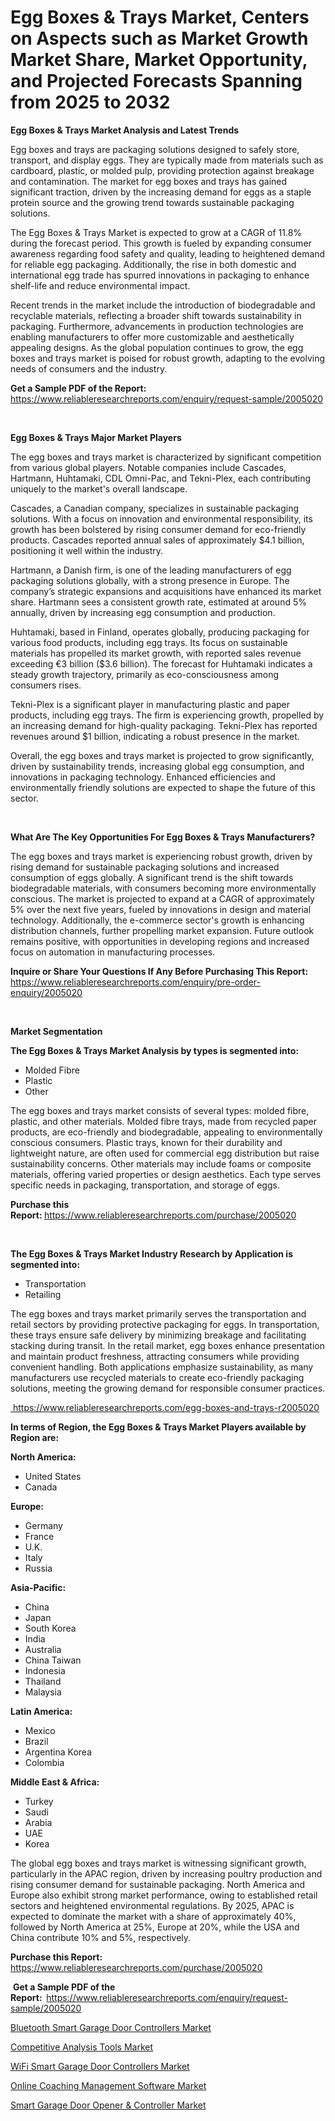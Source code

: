 <p><h1>Egg Boxes & Trays Market, Centers on Aspects such as Market Growth Market Share, Market Opportunity, and Projected Forecasts Spanning from 2025 to 2032</h1></p><p><strong>Egg Boxes & Trays Market Analysis and Latest Trends</strong></p>
<p><p>Egg boxes and trays are packaging solutions designed to safely store, transport, and display eggs. They are typically made from materials such as cardboard, plastic, or molded pulp, providing protection against breakage and contamination. The market for egg boxes and trays has gained significant traction, driven by the increasing demand for eggs as a staple protein source and the growing trend towards sustainable packaging solutions.</p><p>The Egg Boxes & Trays Market is expected to grow at a CAGR of 11.8% during the forecast period. This growth is fueled by expanding consumer awareness regarding food safety and quality, leading to heightened demand for reliable egg packaging. Additionally, the rise in both domestic and international egg trade has spurred innovations in packaging to enhance shelf-life and reduce environmental impact.</p><p>Recent trends in the market include the introduction of biodegradable and recyclable materials, reflecting a broader shift towards sustainability in packaging. Furthermore, advancements in production technologies are enabling manufacturers to offer more customizable and aesthetically appealing designs. As the global population continues to grow, the egg boxes and trays market is poised for robust growth, adapting to the evolving needs of consumers and the industry.</p></p>
<p><strong>Get a Sample PDF of the Report:&nbsp;</strong> <a href="https://www.reliableresearchreports.com/enquiry/request-sample/2005020?utm_campaign=36&utm_medium=2&utm_source=Github&utm_content=ia&utm_term=15012025&utm_id=egg-boxes-trays">https://www.reliableresearchreports.com/enquiry/request-sample/2005020</a></p>
<p>&nbsp;</p>
<p><strong>Egg Boxes & Trays Major Market Players</strong></p>
<p><p>The egg boxes and trays market is characterized by significant competition from various global players. Notable companies include Cascades, Hartmann, Huhtamaki, CDL Omni-Pac, and Tekni-Plex, each contributing uniquely to the market's overall landscape.</p><p>Cascades, a Canadian company, specializes in sustainable packaging solutions. With a focus on innovation and environmental responsibility, its growth has been bolstered by rising consumer demand for eco-friendly products. Cascades reported annual sales of approximately $4.1 billion, positioning it well within the industry.</p><p>Hartmann, a Danish firm, is one of the leading manufacturers of egg packaging solutions globally, with a strong presence in Europe. The company’s strategic expansions and acquisitions have enhanced its market share. Hartmann sees a consistent growth rate, estimated at around 5% annually, driven by increasing egg consumption and production.</p><p>Huhtamaki, based in Finland, operates globally, producing packaging for various food products, including egg trays. Its focus on sustainable materials has propelled its market growth, with reported sales revenue exceeding €3 billion ($3.6 billion). The forecast for Huhtamaki indicates a steady growth trajectory, primarily as eco-consciousness among consumers rises.</p><p>Tekni-Plex is a significant player in manufacturing plastic and paper products, including egg trays. The firm is experiencing growth, propelled by an increasing demand for high-quality packaging. Tekni-Plex has reported revenues around $1 billion, indicating a robust presence in the market.</p><p>Overall, the egg boxes and trays market is projected to grow significantly, driven by sustainability trends, increasing global egg consumption, and innovations in packaging technology. Enhanced efficiencies and environmentally friendly solutions are expected to shape the future of this sector.</p></p>
<p>&nbsp;</p>
<p><strong>What Are The Key Opportunities For Egg Boxes & Trays Manufacturers?</strong></p>
<p><p>The egg boxes and trays market is experiencing robust growth, driven by rising demand for sustainable packaging solutions and increased consumption of eggs globally. A significant trend is the shift towards biodegradable materials, with consumers becoming more environmentally conscious. The market is projected to expand at a CAGR of approximately 5% over the next five years, fueled by innovations in design and material technology. Additionally, the e-commerce sector's growth is enhancing distribution channels, further propelling market expansion. Future outlook remains positive, with opportunities in developing regions and increased focus on automation in manufacturing processes.</p></p>
<p><strong>Inquire or Share Your Questions If Any Before Purchasing This Report:</strong> <a href="https://www.reliableresearchreports.com/enquiry/pre-order-enquiry/2005020?utm_campaign=36&utm_medium=2&utm_source=Github&utm_content=ia&utm_term=15012025&utm_id=egg-boxes-trays">https://www.reliableresearchreports.com/enquiry/pre-order-enquiry/2005020</a></p>
<p>&nbsp;</p>
<p><strong>Market Segmentation</strong></p>
<p><strong>The Egg Boxes & Trays Market Analysis by types is segmented into:</strong></p>
<p><ul><li>Molded Fibre</li><li>Plastic</li><li>Other</li></ul></p>
<p><p>The egg boxes and trays market consists of several types: molded fibre, plastic, and other materials. Molded fibre trays, made from recycled paper products, are eco-friendly and biodegradable, appealing to environmentally conscious consumers. Plastic trays, known for their durability and lightweight nature, are often used for commercial egg distribution but raise sustainability concerns. Other materials may include foams or composite materials, offering varied properties or design aesthetics. Each type serves specific needs in packaging, transportation, and storage of eggs.</p></p>
<p><strong>Purchase this Report:&nbsp;</strong><a href="https://www.reliableresearchreports.com/purchase/2005020?utm_campaign=36&utm_medium=2&utm_source=Github&utm_content=ia&utm_term=15012025&utm_id=egg-boxes-trays">https://www.reliableresearchreports.com/purchase/2005020</a></p>
<p>&nbsp;</p>
<p><strong>The Egg Boxes & Trays Market Industry Research by Application is segmented into:</strong></p>
<p><ul><li>Transportation</li><li>Retailing</li></ul></p>
<p><p>The egg boxes and trays market primarily serves the transportation and retail sectors by providing protective packaging for eggs. In transportation, these trays ensure safe delivery by minimizing breakage and facilitating stacking during transit. In the retail market, egg boxes enhance presentation and maintain product freshness, attracting consumers while providing convenient handling. Both applications emphasize sustainability, as many manufacturers use recycled materials to create eco-friendly packaging solutions, meeting the growing demand for responsible consumer practices.</p></p>
<p><a href="https://www.reliableresearchreports.com/egg-boxes-and-trays-r2005020?utm_campaign=36&utm_medium=2&utm_source=Github&utm_content=ia&utm_term=15012025&utm_id=egg-boxes-trays">&nbsp;https://www.reliableresearchreports.com/egg-boxes-and-trays-r2005020</a></p>
<p><strong>In terms of Region, the Egg Boxes & Trays Market Players available by Region are:</strong></p>
<p>
    <p> <strong> North America: </strong>
        <ul>
            <li>United States</li>
            <li>Canada</li>
        </ul>
        </p> 
    <p> <strong> Europe: </strong>
        <ul>
            <li>Germany</li>
            <li>France</li>
            <li>U.K.</li>
            <li>Italy</li>
            <li>Russia</li>
        </ul>
        </p> 
    <p> <strong> Asia-Pacific: </strong>
        <ul>
            <li>China</li>
            <li>Japan</li>
            <li>South Korea</li>
            <li>India</li>
            <li>Australia</li>
            <li>China Taiwan</li>
            <li>Indonesia</li>
            <li>Thailand</li>
            <li>Malaysia</li>
        </ul>
        </p> 
    <p> <strong> Latin America: </strong>
        <ul>
            <li>Mexico</li>
            <li>Brazil</li>
            <li>Argentina Korea</li>
            <li>Colombia</li>
        </ul>
        </p> 
    <p> <strong> Middle East & Africa: </strong>
        <ul>
            <li>Turkey</li>
            <li>Saudi</li>
            <li>Arabia</li>
            <li>UAE</li>
            <li>Korea</li>
        </ul>
    </p>
    </p>
<p><p>The global egg boxes and trays market is witnessing significant growth, particularly in the APAC region, driven by increasing poultry production and rising consumer demand for sustainable packaging. North America and Europe also exhibit strong market performance, owing to established retail sectors and heightened environmental regulations. By 2025, APAC is expected to dominate the market with a share of approximately 40%, followed by North America at 25%, Europe at 20%, while the USA and China contribute 10% and 5%, respectively.</p></p>
<p><strong>Purchase this Report: </strong><a href="https://www.reliableresearchreports.com/purchase/2005020?utm_campaign=36&utm_medium=2&utm_source=Github&utm_content=ia&utm_term=15012025&utm_id=egg-boxes-trays">https://www.reliableresearchreports.com/purchase/2005020</a></p>
<p>&nbsp;<strong>Get a Sample PDF of the Report:&nbsp;&nbsp;</strong><a href="https://www.reliableresearchreports.com/enquiry/request-sample/2005020?utm_campaign=36&utm_medium=2&utm_source=Github&utm_content=ia&utm_term=15012025&utm_id=egg-boxes-trays">https://www.reliableresearchreports.com/enquiry/request-sample/2005020</a></p>
<p><strong></strong></p>
<p><p><a href="https://github.com/SanjidaKhan901/Market-Research-Report-List-1/blob/main/bluetooth-smart-garage-door-controllers-market.md?utm_campaign=36&utm_medium=2&utm_source=Github&utm_content=ia&utm_term=15012025&utm_id=egg-boxes-trays">Bluetooth Smart Garage Door Controllers Market</a></p><p><a href="https://github.com/AngelaWalsh696/Market-Research-Report-List-1/blob/main/competitive-analysis-tools-market.md?utm_campaign=36&utm_medium=2&utm_source=Github&utm_content=ia&utm_term=15012025&utm_id=egg-boxes-trays">Competitive Analysis Tools Market</a></p><p><a href="https://github.com/tamvrosiya/Market-Research-Report-List-6/blob/main/wifi-smart-garage-door-controllers-market.md?utm_campaign=36&utm_medium=2&utm_source=Github&utm_content=ia&utm_term=15012025&utm_id=egg-boxes-trays">WiFi Smart Garage Door Controllers Market</a></p><p><a href="https://github.com/dierdrecrichton210/Market-Research-Report-List-1/blob/main/online-coaching-management-software-market.md?utm_campaign=36&utm_medium=2&utm_source=Github&utm_content=ia&utm_term=15012025&utm_id=egg-boxes-trays">Online Coaching Management Software Market</a></p><p><a href="https://github.com/cheryjhonson/Market-Research-Report-List-1/blob/main/smart-garage-door-opener-controller-market.md?utm_campaign=36&utm_medium=2&utm_source=Github&utm_content=ia&utm_term=15012025&utm_id=egg-boxes-trays">Smart Garage Door Opener & Controller Market</a></p></p>